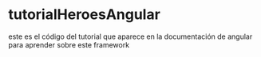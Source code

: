 # tutorialHeroesAngular
este es el código del tutorial que aparece en la documentación de angular para aprender sobre este framework

